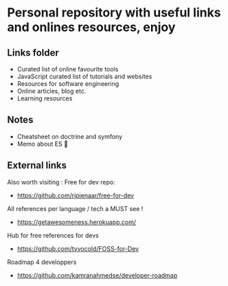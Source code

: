 # Personal repository with useful links and onlines resources, enjoy

## Links folder

- Curated list of online favourite tools 
- JavaScript curated list of tutorials and websites
- Resources for software engineering
- Online articles, blog etc.
- Learning resources

## Notes
-  Cheatsheet on doctrine and symfony 
-  Memo about ES 🤯


## External links
Also worth visiting : 
Free for dev repo:
- https://github.com/ripienaar/free-for-dev

All references per language / tech a MUST see ! 
- https://getawesomeness.herokuapp.com/

Hub for free references for devs
- https://github.com/tvvocold/FOSS-for-Dev

Roadmap 4 developpers
- https://github.com/kamranahmedse/developer-roadmap